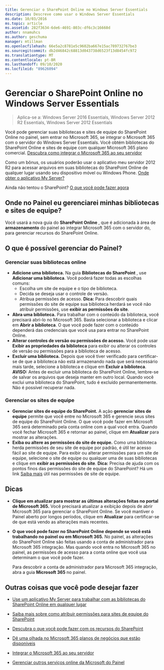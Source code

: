 ```yaml
---
title: Gerenciar o SharePoint Online no Windows Server Essentials
description: Descreve como usar o Windows Server Essentials
ms.date: 10/03/2016
ms.topic: article
ms.assetid: 282f3634-6de6-4691-803c-df6c3c16660d
author: nnamuhcs
ms.author: geschuma
manager: mtillman
ms.openlocfilehash: 66e5a2c8781e5c9602ba667e15ac789732767be3
ms.sourcegitcommit: db2d46842c68813d043738d6523f13d8454fc972
ms.translationtype: MT
ms.contentlocale: pt-BR
ms.lasthandoff: 09/10/2020
ms.locfileid: "89626094"
---
```

# <a name="manage-sharepoint-online-in-windows-server-essentials"></a>Gerenciar o SharePoint Online no Windows Server Essentials

>Aplica-se a: Windows Server 2016 Essentials, Windows Server 2012 R2 Essentials, Windows Server 2012 Essentials

Você pode gerenciar suas bibliotecas e sites de equipe do SharePoint Online no painel, sem entrar no Microsoft 365, se integrar o Microsoft 365 com o servidor do Windows Server Essentials. Você obtém bibliotecas do SharePoint Online e sites de equipe com qualquer Microsoft 365 plano comercial. [Descubra como integrar o Microsoft 365 ao seu servidor](Manage-Office-365-in-Windows-Server-Essentials.md)

 Como um bônus, os usuários poderão usar o aplicativo meu servidor 2012 R2 para acessar arquivos em suas bibliotecas do SharePoint Online de qualquer lugar usando seu dispositivo móvel ou Windows Phone. [Onde obter o aplicativo My Server?](../use/Use-the-My-Server-App-to-Connect-to-Windows-Server-Essentials.md)

 Ainda não tentou o SharePoint? [O que você pode fazer agora](https://office.microsoft.com/office365-sharepoint-online-enterprise-help/get-started-with-sharepoint-2013-HA102772778.aspx)

## <a name="where-on-the-dashboard-will-i-manage-my-libraries-and-team-sites"></a>Onde no Painel eu gerenciarei minhas bibliotecas e sites de equipe?
 Você usará a nova guia do **SharePoint Online** , que é adicionada à área de **armazenamento** do painel ao integrar Microsoft 365 com o servidor do, para gerenciar recursos do SharePoint Online.


## <a name="what-can-i-manage-from-the-dashboard"></a>O que é possível gerenciar do Painel?

### <a name="manage-your-online-libraries"></a>Gerenciar suas bibliotecas online

- **Adicione uma biblioteca.** Na guia **Bibliotecas do SharePoint** , use **Adicionar uma biblioteca**. Você poderá fazer todas as escolhas comuns:
  - Escolha um site de equipe e o tipo de biblioteca.
  - Decida se deseja usar o controle de versão.
  - Atribua permissões de acesso.
     **Dica:** Para descobrir quais permissões do site de equipe sua biblioteca herdará se você não atribuir permissões, use **exibir as permissões do site**.
- **Abra uma biblioteca.** Para trabalhar com o conteúdo da biblioteca, você precisará abri-lo no Microsoft 365. Basta selecionar a biblioteca e clicar em **Abrir a biblioteca**. O que você pode fazer com o conteúdo dependerá das credenciais que você usa para entrar no SharePoint Online.
- **Alterar controles de versão ou permissões de acesso.** Você pode usar **Exibir as propriedades da biblioteca** para exibir ou alterar os controles de versão ou permissões para a biblioteca de acesso.
- **Excluir uma biblioteca.** Depois que você tiver verificado para certificar-se de que a biblioteca não está armazenando nada que será necessário mais tarde, selecione a biblioteca e clique em **Excluir a biblioteca**. **AVISO:** Antes de excluir uma biblioteca do SharePoint Online, lembre-se de salvar os arquivos que deseja manter em outro local. Quando você exclui uma biblioteca do SharePoint, tudo é excluído permanentemente. Não é possível recuperar nada.

### <a name="manage-your-team-sites"></a>Gerenciar os sites de equipe

- **Gerenciar sites de equipe do SharePoint.** A ação **gerenciar sites de equipe** permite que você entre no Microsoft 365 e gerencie seus sites de equipe do SharePoint Online. O que você pode fazer em Microsoft 365 será determinado pela conta online com a qual você entra. Quando você fechar Microsoft 365 e retornar ao painel, clique em **Atualizar** para mostrar as alterações.
- **Exiba ou altere as permissões do site de equipe.** Como uma biblioteca herda permissões de seu site de equipe por padrão, é útil ter acesso fácil ao site de equipe. Para exibir ou alterar permissões para um site de equipe, selecione o site de equipe ou qualquer uma de suas bibliotecas e clique em **exibir as permissões do site**. **Dica:** Precisa de ajuda com os pontos finos das permissões do site de equipe do SharePoint? Há um link [Saiba mais](https://office.microsoft.com/office365-sharepoint-online-enterprise-help/introduction-control-user-access-with-permissions-HA102771919.aspx?CTT=5&origin=HA102771924) útil nas permissões de site de equipe.

## <a name="tips"></a>Dicas

-   **Clique em atualizar para mostrar as últimas alterações feitas no portal de Microsoft 365.** Você precisará atualizar a exibição depois de abrir Microsoft 365 para gerenciar o SharePoint Online. Se você mantiver o Painel aberto por longos períodos, clique em **Atualizar** para certificar-se de que está vendo as alterações mais recentes.

-   **O que você pode fazer no SharePoint Online depende se você está trabalhando no painel ou em Microsoft 365.** No painel, as alterações do SharePoint Online são feitas usando a conta de administrador para Microsoft 365 integração. Mas quando você entra no Microsoft 365 no painel, as permissões de acesso para a conta online que você usa determinam o que você pode fazer.

     Para descobrir a conta de administrador para Microsoft 365 integração, abra a guia **Microsoft 365** no painel.

## <a name="other-things-you-might-want-to-do"></a>Outras coisas que você pode desejar fazer

-   [Use um aplicativo My Server para trabalhar com as bibliotecas do SharePoint Online em qualquer lugar](../use/Use-the-My-Server-App-to-Connect-to-Windows-Server-Essentials.md)

-   [Saiba mais sobre como atribuir permissões para sites de equipe do SharePoint](https://office.microsoft.com/office365-sharepoint-online-enterprise-help/introduction-control-user-access-with-permissions-HA102771919.aspx?CTT=5&origin=HA102771924)

-   [Descubra o que você pode fazer com os recursos do SharePoint](https://office.microsoft.com/office365-sharepoint-online-enterprise-help/get-started-with-sharepoint-2013-HA102772778.aspx)

-   [Dê uma olhada no Microsoft 365 planos de negócios que estão disponíveis](https://office.microsoft.com/business/compare-office-365-for-business-plans-FX102918419.aspx?CR_CC=200061904&WT.srch=1&WT.mc_ID=PS_bing_O365Comm_what-is-office-365-for_Text)

-   [Integrar o Microsoft 365 ao seu servidor](Manage-Office-365-in-Windows-Server-Essentials.md)

-   [Gerenciar outros serviços online da Microsoft do Painel](Manage-Microsoft-Online-Services-in-Windows-Server-Essentials.md)
